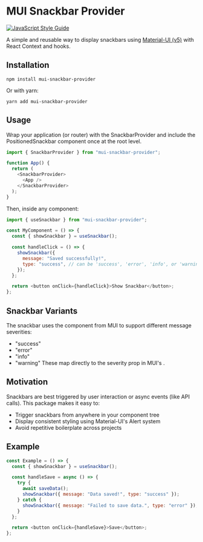 # MUI Snackbar Provider

[![JavaScript Style Guide](https://img.shields.io/badge/code_style-standard-brightgreen.svg)](https://standardjs.com)

A simple and reusable way to display snackbars using [Material-UI (v5)](https://mui.com) with React Context and hooks.

## Installation

```shell
npm install mui-snackbar-provider
```

Or with yarn:

```shell
yarn add mui-snackbar-provider
```

## Usage

Wrap your application (or router) with the SnackbarProvider and include the PositionedSnackbar component once at the root level.

```js
import { SnackbarProvider } from "mui-snackbar-provider";

function App() {
  return (
    <SnackbarProvider>
      <App />
    </SnackbarProvider>
  );
}
```

Then, inside any component:

```js
import { useSnackbar } from "mui-snackbar-provider";

const MyComponent = () => {
  const { showSnackbar } = useSnackbar();

  const handleClick = () => {
    showSnackbar({
      message: "Saved successfully!",
      type: "success", // can be 'success', 'error', 'info', or 'warning'
    });
  };

  return <button onClick={handleClick}>Show Snackbar</button>;
};
```

## Snackbar Variants

The snackbar uses the <Alert /> component from MUI to support different message severities:

- "success"
- "error"
- "info"
- "warning"
  These map directly to the severity prop in MUI's <Alert>.

## Motivation

Snackbars are best triggered by user interaction or async events (like API calls). This package makes it easy to:

- Trigger snackbars from anywhere in your component tree
- Display consistent styling using Material-UI's Alert system
- Avoid repetitive boilerplate across projects

## Example

```js
const Example = () => {
  const { showSnackbar } = useSnackbar();

  const handleSave = async () => {
    try {
      await saveData();
      showSnackbar({ message: "Data saved!", type: "success" });
    } catch {
      showSnackbar({ message: "Failed to save data.", type: "error" });
    }
  };

  return <button onClick={handleSave}>Save</button>;
};
```
